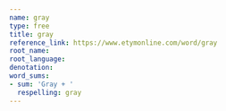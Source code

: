 ```yaml
---
name: gray
type: free
title: gray
reference_link: https://www.etymonline.com/word/gray
root_name: 
root_language: 
denotation: 
word_sums:
- sum: 'Gray + '
  respelling: gray
---
```

